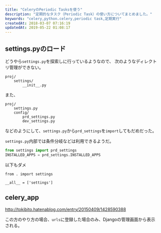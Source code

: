 ```yaml
---
title: "CeleryのPeriodic Tasksを使う"
description: "定期的なタスク（Periodic Task）の使い方についてまとめました。"
keywords: "celery,python.celery,periodic task,定期実行"
createdAt: 2018-03-07 07:16:19
updatedAt: 2019-05-22 01:08:17
---
```


## settings.pyのロード

どうやら`settings.py`を探索しに行っているようなので、
次のようなディレクトリ管理ができない。

```
proj/
    settings/
        __init__.py
```

また、

```
proj/
    settings.py
    config/
        prd_settings.py
        dev_settings.py
```

などのようにして、`settings.py`から`prd_settings`を`import`してもだめだった。

`settings.py`内部では条件分岐などは利用できるようだ。

```python
from settings import prd_settings
INSTALLED_APPS = prd_settings.INSTALLED_APPS
```

以下もダメ

```
from . import settings

__all__ = ['settings']
```

## celery_app

<http://tokibito.hatenablog.com/entry/20150409/1428590388>

この方のやり方の場合、`urls`に登録した場合のみ、Djangoの管理画面から表示される。








